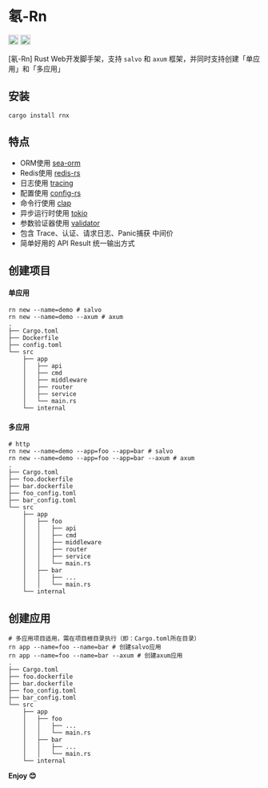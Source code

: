# 氡-Rn

[<img alt="crates.io" src="https://img.shields.io/crates/v/rn.svg?style=for-the-badge&color=fc8d62&logo=rust" height="20">](https://crates.io/crates/rn)
[<img alt="MIT" src="http://img.shields.io/badge/license-MIT-brightgreen.svg?style=for-the-badge" height="20">](http://opensource.org/licenses/MIT)

[氡-Rn] Rust Web开发脚手架，支持 `salvo` 和 `axum` 框架，并同时支持创建「单应用」和「多应用」

## 安装

```shell
cargo install rnx
```

## 特点

- ORM使用 [sea-orm](https://github.com/SeaQL/sea-orm)
- Redis使用 [redis-rs](https://github.com/redis-rs/redis-rs)
- 日志使用 [tracing](https://github.com/tokio-rs/tracing)
- 配置使用 [config-rs](https://github.com/mehcode/config-rs)
- 命令行使用 [clap](https://github.com/clap-rs/clap)
- 异步运行时使用 [tokio](https://github.com/tokio-rs/tokio)
- 参数验证器使用 [validator](https://github.com/Keats/validator)
- 包含 Trace、认证、请求日志、Panic捕获 中间价
- 简单好用的 API Result 统一输出方式

## 创建项目

#### 单应用

```shell
rn new --name=demo # salvo
rn new --name=demo --axum # axum
.
├── Cargo.toml
├── Dockerfile
├── config.toml
└── src
    ├── app
    │   ├── api
    │   ├── cmd
    │   ├── middleware
    │   ├── router
    │   ├── service
    │   └── main.rs
    └── internal
```

#### 多应用

```shell
# http
rn new --name=demo --app=foo --app=bar # salvo
rn new --name=demo --app=foo --app=bar --axum # axum
.
├── Cargo.toml
├── foo.dockerfile
├── bar.dockerfile
├── foo_config.toml
├── bar_config.toml
└── src
    ├── app
    │   ├── foo
    │   │   ├── api
    │   │   ├── cmd
    │   │   ├── middleware
    │   │   ├── router
    │   │   ├── service
    │   │   └── main.rs
    │   ├── bar
    │   │   ├── ...
    │   │   └── main.rs
    └── internal
```

## 创建应用

```shell
# 多应用项目适用，需在项目根目录执行（即：Cargo.toml所在目录）
rn app --name=foo --name=bar # 创建salvo应用
rn app --name=foo --name=bar --axum # 创建axum应用
.
├── Cargo.toml
├── foo.dockerfile
├── bar.dockerfile
├── foo_config.toml
├── bar_config.toml
└── src
    ├── app
    │   ├── foo
    │   │   ├── ...
    │   │   └── main.rs
    │   ├── bar
    │   │   ├── ...
    │   │   └── main.rs
    └── internal
```

**Enjoy 😊**
